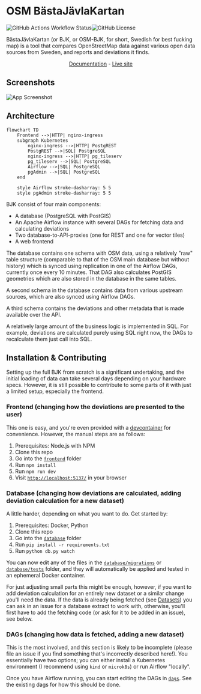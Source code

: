 # OSM BästaJävlaKartan

![GitHub Actions Workflow Status](https://img.shields.io/github/actions/workflow/status/02JanDal/osm-bjk/frontend.yml)![GitHub License](https://img.shields.io/github/license/02JanDal/osm-bjk)

BästaJävlaKartan (or BJK, or OSM-BJK, for short, Swedish for best fucking map) is a tool that compares OpenStreetMap data against various open data sources from Sweden, and reports and deviations it finds.

<p align="center">
  <a href="https://wiki.openstreetmap.org/wiki/B%C3%A4staJ%C3%A4vlaKartan">Documentation</a> - <a href="https://osm-bjk.jandal.se/">Live site</a>
</p>

## Screenshots

![App Screenshot](https://wiki.openstreetmap.org/w/images/8/89/BastaJavlaKartan_first_page.png)

## Architecture

```mermaid
flowchart TD
    Frontend -->|HTTP| nginx-ingress
    subgraph Kubernetes
        nginx-ingress -->|HTTP| PostgREST
        PostgREST -->|SQL| PostgreSQL
        nginx-ingress -->|HTTP| pg_tileserv
        pg_tileserv -->|SQL| PostgreSQL
        Airflow -->|SQL| PostgreSQL
        pgAdmin -->|SQL| PostgreSQL
    end

    style Airflow stroke-dasharray: 5 5
    style pgAdmin stroke-dasharray: 5 5
```

BJK consist of four main components:

- A database (PostgreSQL with PostGIS)
- An Apache Airflow instance with several DAGs for fetching data and calculating deviations
- Two database-to-API-proxies (one for REST and one for vector tiles)
- A web frontend

The database contains one schema with OSM data, using a relatively "raw" table structure (comparable to that of the OSM main database but without history) which is synced using replication in one of the Airflow DAGs, currently once every 10 minutes. That DAG also calculates PostGIS geometries which are also stored in the database in the same tables.

A second schema in the database contains data from various upstream sources, which are also synced using Airflow DAGs.

A third schema contains the deviations and other metadata that is made available over the API.

A relatively large amount of the business logic is implemented in SQL. For example, deviations are calculated purely using SQL right now, the DAGs to recalculate them just call into SQL.

## Installation & Contributing

Setting up the full BJK from scratch is a significant undertaking, and the initial loading of data can take several days depending on your hardware specs. However, it is still possible to contribute to some parts of it with just a limited setup, especially the frontend.

### Frontend (changing how the deviations are presented to the user)

This one is easy, and you're even provided with a [devcontainer](https://containers.dev/) for convenience. However, the manual steps are as follows:

1. Prerequisites: Node.js with NPM
2. Clone this repo
3. Go into the [`frontend`](https://github.com/02JanDal/osm-bjk/tree/main/frontend) folder
4. Run `npm install`
5. Run `npm run dev`
6. Visit [`http://localhost:5137/`](http://localhost:5137/) in your browser

### Database (changing how deviations are calculated, adding deviation calculation for a new dataset)

A little harder, depending on what you want to do. Get started by:

1. Prerequisites: Docker, Python
2. Clone this repo
3. Go into the [`database`](https://github.com/02JanDal/osm-bjk/tree/main/database) folder
4. Run `pip install -r requirements.txt`
5. Run `python db.py watch`

You can now edit any of the files in the [`database/migrations`](https://github.com/02JanDal/osm-bjk/tree/main/database/migrations) or [`database/tests`](https://github.com/02JanDal/osm-bjk/tree/main/database/tests) folder, and they will automatically be applied and tested in an ephemeral Docker container.

For just adjusting small parts this might be enough, however, if you want to add deviation calculation for an entirely new dataset or a similar change you'll need the data. If the data is already being fetched (see [Datasets](https://osm-bjk.jandal.se/datasets)) you can ask in an issue for a database extract to work with, otherwise, you'll first have to add the fetching code (or ask for it to be added in an issue), see below.

### DAGs (changing how data is fetched, adding a new dataset)

This is the most involved, and this section is likely to be incomplete (please file an issue if you find something that's incorrectly described here!).
You essentially have two options; you can either install a Kubernetes environment (I recommend using `kind` or `microk8s`) or run Airflow "locally".

Once you have Airflow running, you can start editing the DAGs in [`dags`](https://github.com/02JanDal/osm-bjk/tree/main/dags). See the existing dags for how this should be done.
